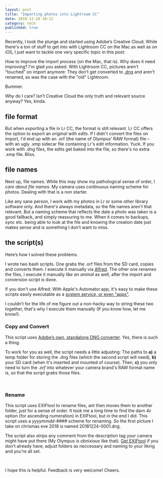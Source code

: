 ```yaml
---
layout: post
title: "Importing photos into Lightroom CC"
date: 2018-12-28 18:12
category: tech
published: true
---
```



Recently, I took the plunge and started using Adobe’s Creative Cloud. While there's a ton of stuff to get into with Lightroom CC on the Mac as well as on iOS, I just want to tackle one very specific topic in this post:

How to improve the import process (on the Mac, that is). Why does it need improving? I'm glad you asked. With Lightroom CC, pictures aren’t “touched” on import anymore: They don’t get converted to [.dng](https://petapixel.com/2015/12/08/dng-the-pros-cons-and-myths-of-the-adobe-raw-file-format/) and aren’t renamed, as was the case with the "old" Lightroom.

Bummer.

Why do I care? Isn’t Creative Cloud the only truth and relevant source anyway? Yes, kinda. 

## file format

But when *exporting* a file in Lr CC, the format is still relevant. Lr CC offers the option to export an *original with edits*. If I didn't convert the files on import, I'd end up with an .orf (the name of Olympus' RAW format) file – with an ugly .xmp sidecar file containing Lr's edit information. Yuck. If you work with .dng files, the edits get baked into the file, so there's no extra .xmp file. Bliss.

## file names

Next up, file names. While this may show my pathological sense of order, I *care about file names*. My camera uses continuous naming scheme for photos. Dealing with that is a non starter.

Like any sane person, I work with my photos in Lr or some other library software only. And there's always metadata, so the file names aren't that relevant. But a naming scheme that reflects the date a photo was taken is a good fallback, and simply reassuring to me. When it comes to backups, sync etc. being able to look at the file and knowing the creation date just makes sense and is something I don’t want to miss.

## the script(s)

Here’s how I solved these problems. 

I wrote two bash scripts. One grabs the .orf files from the SD card, copies and converts them. I execute it manually via [Alfred](https://www.alfredapp.com/). The other one renames the files, I execute it manually *like an animal* as well, after the import and conversion script is done. 

If you don't use Alfred: With Apple's Automator.app, it's easy to make these scripts easily executable as a [system service, or even "apps"](https://www.engadget.com/2008/01/01/mac-automation-saving-automator-workflows/). 

I couldn’t for the life of me figure out a non-hacky way to string these two together, that's why I execute them manually (If you know how, let me know!).

### Copy and Convert
This script uses [Adobe’s own, standalone DNG converter](https://helpx.adobe.com/photoshop/using/adobe-dng-converter.html). Yes, there is such a thing. 

To work for you as well, the script needs a little adjusting: The paths to **a)** a temp folder for storing the .dng files (which the second script will need), **b)** your SD card (when it's inserted and mounted of course). Then, **c)** you only need to turn the *.orf* into whatever your camera brand's RAW format name is, so that the script grabs those files.

<script src="https://pastebin.com/embed_js/vivrDk43"></script>
<br>

### Rename
This script uses EXIFtool to rename files, ant then moves them to another folder, just for a sense of order. It took me a long time to find the darn *4c* option (for ascending numeration) in EXIFtool, but in the end I did. This script uses a *yyyymmdd-####* scheme for renaming. So the first picture I take on chrismas eve 2018 is named 20181224-0001.dng.

The script also strips any comment from the description tag your camera might have put there (My Olympus is obnixious like that). [Get EXIFtool](http://web.mit.edu/jhawk/mnt/cgs/Image-ExifTool-6.99/html/install.html#OSX) if you don't already have, adjust folders as neccessary and naming to your liking and you're all set.

<script src="https://pastebin.com/embed_js/hLtHSpHh"></script>
<br>

I hope this is helpful. Feedback is very welcome! Cheers.